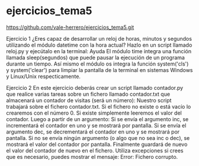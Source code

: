 # ejercicios_tema5
https://github.com/vale-herrero/ejercicios_tema5.git

Ejercicio 1
¿Eres capaz de desarrollar un reloj de horas, minutos y segundos utilizando el módulo datetime con la hora actual? Hazlo en un script llamado reloj.py y ejecútalo en la terminal:
Ayuda
El módulo time integra una función llamada sleep(segundos) que puede pausar la ejecución de un programa durante un tiempo. Así mismo el módulo os integra la función system('cls') y system('clear') para limpiar la pantalla de la terminal en sistemas Windows y Linux/Unix respecticamente.

Ejercicio 2
En este ejercicio deberás crear un script llamado contador.py que realice varias tareas sobre un fichero llamado contador.txt que almacenará un contador de visitas (será un número):
Nuestro script trabajará sobre el fichero contador.txt. Si el fichero no existe o está vacío lo crearemos con el número 0. Si existe simplemente leeremos el valor del contador.
Luego a partir de un argumento:
Si se envía el argumento inc, se incrementará el contador en uno y se mostrará por pantalla.
Si se envía el argumento dec, se decrementará el contador en uno y se mostrará por pantalla.
Si no se envía ningún argumento (o algo que no sea inc o dec), se mostrará el valor del contador por pantalla.
Finalmente guardará de nuevo el valor del contador de nuevo en el fichero.
Utiliza excepciones si crees que es necesario, puedes mostrar el mensaje: Error: Fichero corrupto.
